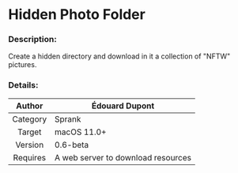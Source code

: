 # Hidden Photo Folder

### Description:
Create a hidden directory and download in it a collection of "NFTW" pictures.

### Details:
| Author   | Édouard Dupont |
| :--: | -- |
| Category | Sprank |
| Target   | macOS 11.0+ |
| Version  | 0.6-beta |
| Requires | A web server to download resources |
